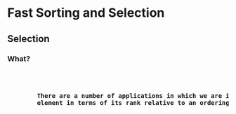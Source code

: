 <div class="show-content user_content clearfix enhanced">
    <h1 class="page-title">Fast Sorting and Selection</h1>
    <h2>Selection</h2>
    <h3>What?</h3>
    <pre>
        <h4>
        There are a number of applications in which we are interested in identifying a single
        element in terms of its rank relative to an ordering of the entire set.
        </h4>
    </pre>
</div>
